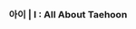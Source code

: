<p align="center"><img src="https://raw.githubusercontent.com/Irenebode/irenebode.github.io/master/images/favicon.png" alt="">
<h3 align="center">아이 | I : All About Taehoon</h3></p>
